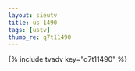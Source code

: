 ```yaml
--- 
layout: sieutv
title: us 1490
tags: [ustv]
thumb_re: q7t11490
---
```

{% include tvadv key="q7t11490" %} 
